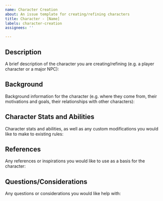 ```yaml
---
name: Character Creation
about: An issue template for creating/refining characters
title: Character - [Name]
labels: character-creation
assignees: ''

---
```


## Description

A brief description of the character you are creating/refining (e.g. a player character or a major NPC):

## Background

Background information for the character (e.g. where they come from, their motivations and goals, their relationships with other characters):

## Character Stats and Abilities

Character stats and abilities, as well as any custom modifications you would like to make to existing rules:

## References

Any references or inspirations you would like to use as a basis for the character:

## Questions/Considerations

Any questions or considerations you would like help with:
